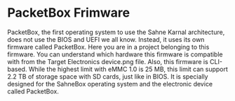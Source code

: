 # PacketBox Frimware
PacketBox, the first operating system to use the Sahne Karnal architecture, does not use the BIOS and UEFI we all know. Instead, it uses its own firmware called PacketBox. Here you are in a project belonging to this firmware. You can understand which hardware this firmware is compatible with from the Target Electronics device.png file. Also, this firmware is CLI-based. While the highest limit with eMMC 1.0 is 25 MB, this limit can support 2.2 TB of storage space with SD cards, just like in BIOS. It is specially designed for the SahneBox operating system and the electronic device called PacketBox.
